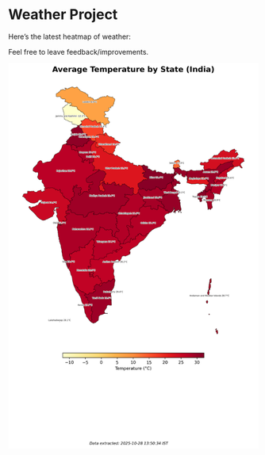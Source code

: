 # Weather Project

Here’s the latest heatmap of weather:

Feel free to leave feedback/improvements.

![India Heatmap](docs/assets/india_heatmap.png?v=007CD4)
